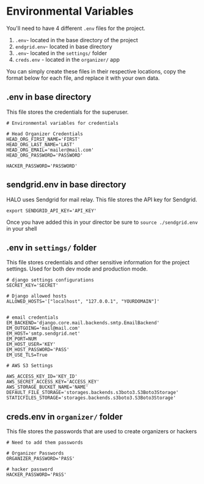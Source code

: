 # Environmental Variables

You'll need to have 4 different `.env` files for the project.

1. `.env`- located in the base directory of the project
2. `endgrid.env`- located in base directory
3. `.env`- located in the `settings/` folder
4. `creds.env` - located in the `organizer/` app

You can simply create these files in their respective locations, copy the format below for each file, and replace it with your own data.


## .env in base directory

This file stores the credentials for the superuser. 

```env
# Environmental variables for credentials

# Head Organizer Credentials
HEAD_ORG_FIRST_NAME='FIRST'
HEAD_ORG_LAST_NAME='LAST'
HEAD_ORG_EMAIL='mailer@mail.com'
HEAD_ORG_PASSWORD='PASSWORD'

HACKER_PASSWORD='PASSWORD'
```

## sendgrid.env in base directory

HALO uses Sendgrid for mail relay. This file stores the API key for Sendgrid.

```env
export SENDGRID_API_KEY='API_KEY'
```

Once you have added this in your director be sure to `source ./sendgrid.env` in your shell 


## .env in `settings/` folder

This file stores credentials and other sensitive information for the project settings. Used for both dev mode and production mode. 


```env
# django settings configurations
SECRET_KEY='SECRET'    

# Django allowed hosts 
ALLOWED_HOSTS='["localhost", "127.0.0.1", "YOURDOMAIN"]'


# email credentials
EM_BACKEND='django.core.mail.backends.smtp.EmailBackend'
EM_OUTGOING='mail@mail.com'
EM_HOST='smtp.sendgrid.net'
EM_PORT=NUM
EM_HOST_USER='KEY'
EM_HOST_PASSWORD='PASS'
EM_USE_TLS=True

# AWS S3 Settings

AWS_ACCESS_KEY_ID='KEY_ID'
AWS_SECRET_ACCESS_KEY='ACCESS_KEY'
AWS_STORAGE_BUCKET_NAME='NAME'
DEFAULT_FILE_STORAGE='storages.backends.s3boto3.S3Boto3Storage'
STATICFILES_STORAGE='storages.backends.s3boto3.S3Boto3Storage'
```

## creds.env in `organizer/` folder

This file stores the passwords that are used to create organizers or hackers

```env
# Need to add them passwords

# Organizer Passwords
ORGANIZER_PASSWORD='PASS'

# hacker password
HACKER_PASSWORD='PASS'
```
